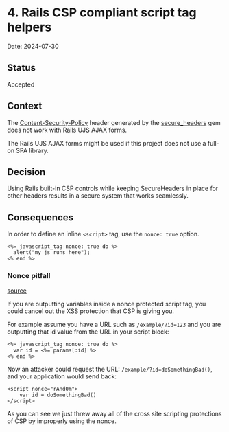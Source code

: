 # 4. Rails CSP compliant script tag helpers

Date: 2024-07-30

## Status

Accepted

## Context

The [Content-Security-Policy](https://content-security-policy.com/) header generated by the
[secure_headers](https://github.com/github/secure_headers) gem does not work with Rails UJS AJAX forms.

The Rails UJS AJAX forms might be used if this project does not use a full-on SPA library.

## Decision

Using Rails built-in CSP controls while keeping SecureHeaders in place for other headers results
in a secure system that works seamlessly.

## Consequences

In order to define an inline `<script>` tag, use the `nonce: true` option.

```
<%= javascript_tag nonce: true do %>
  alert("my js runs here");
<% end %>
```

### Nonce pitfall

[source](https://content-security-policy.com/nonce/#:~:text=Avoid%20this%20common%20nonce%20mistake)

If you are outputting variables inside a nonce protected script tag, you could cancel out the XSS protection that CSP is giving you.

For example assume you have a URL such as `/example/?id=123` and you are outputting that id value from the URL in your script block:

```
<%= javascript_tag nonce: true do %>
  var id = <%= params[:id] %>
<% end %>
```

Now an attacker could request the URL: `/example/?id=doSomethingBad()`, and your application would send back:

```
<script nonce="rAnd0m">
	var id = doSomethingBad()
</script>
```

As you can see we just threw away all of the cross site scripting protections of CSP by improperly using the nonce.
